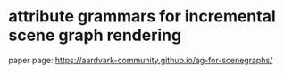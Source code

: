 # attribute grammars for incremental scene graph rendering
paper page: https://aardvark-community.github.io/ag-for-scenegraphs/
